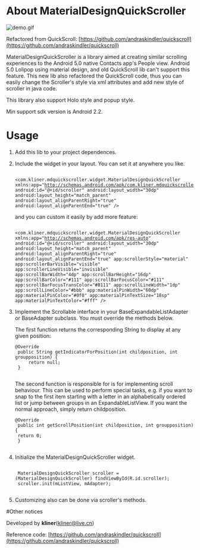 # About MaterialDesignQuickScroller

![demo.gif](http://github.com/kliner/MaterialDesignQuickScroller/screenshot/demo.gif)

Refactored from QuickScroll: [https://github.com/andraskindler/quickscroll](https://github.com/andraskindler/quickscroll)

MaterialDesignQuickScroller is a library aimed at creating similar scrolling experiences to the Android 5.0 native Contacts app's People view. Android 5.0 Lolipop using material design, and old QuickScroll lib can't support this feature. This new lib also refactored the QuickScroll code, thus you can easily change the Scroller's style via xml attributes and add new style of scroller in java code.

This library also support Holo style and popup style. 

Min support sdk version is Android 2.2.

# Usage

1. Add this lib to your project dependences.
2. Include the widget in your layout. You can set it at anywhere you like.   <pre><code>
&lt;com.kliner.mdquickscroller.widget.MaterialDesignQuickScroller
        xmlns:app="http://schemas.android.com/apk/com.kliner.mdquickscroller"
        android:id="@+id/scroller"
        android:layout_width="30dp"
        android:layout_height="match_parent"
        android:layout_alignParentRight="true"
        android:layout_alignParentEnd="true" />
</code></pre>and you can custom it easily by add more feature:<pre><code>
&lt;com.kliner.mdquickscroller.widget.MaterialDesignQuickScroller
        xmlns:app="http://schemas.android.com/apk/res-auto"
        android:id="@+id/scroller"
        android:layout_width="30dp"
        android:layout_height="match_parent"
        android:layout_alignParentRight="true"
        android:layout_alignParentEnd="true"
        app:scrollerStyle="material"
        app:scrollerBarVisible="visible"
        app:scrollerLineVisible="invisible"
        app:scrollBarWidth="4dp"
        app:scrollBarHeight="16dp"
        app:scrollBarColor="#111"
        app:scrollBarFocusColor="#111"
        app:scrollBarFocusTransColor="#8111"
        app:scrollLineWidth="1dp"
        app:scrollLineColor="#bbb"
        app:materialPinWidth="60dp"
        app:materialPinColor="#0f0"
        app:materialPinTextSize="18sp"
        app:materialPinTextColor="#fff"
        />
</code></pre>
3. Implement the Scrollable interface in your BaseExpandableListAdapter or BaseAdapter subclass. You must override the methods below. 
	
	The first function returns the corresponding String to display at any given position:

	<pre><code>@Override
	public String getIndicatorForPosition(int childposition, int groupposition) {
	    return null;
	}
	</code></pre>

	The second function is responsible for is for implementing scroll behaviour. This can be used to perform special tasks, e.g. if you want to snap to the first item starting with a letter in an alphabetically ordered list or jump between groups in an ExpandableListView. If you want the normal approach, simply return childposition.

	<pre><code>@Override
	public int getScrollPosition(int childposition, int groupposition) {
	return 0;
	}
	</code></pre>
4. Initialize the MaterialDesignQuickScroller widget.
	<pre><code>
	MaterialDesignQuickScroller scroller = (MaterialDesignQuickScroller) findViewById(R.id.scroller);
    scroller.init(mListView, mAdapter);
	</code></pre>
5. Customizing also can be done via scroller's methods.

#Other notices

Developed by **kliner**([kliner@live.cn](mailto:kliner@live.cn))

Reference code: [https://github.com/andraskindler/quickscroll](https://github.com/andraskindler/quickscroll)
